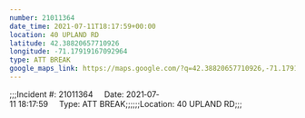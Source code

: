 ```yaml
---
number: 21011364
date_time: 2021-07-11T18:17:59+00:00
location: 40 UPLAND RD
latitude: 42.38820657710926
longitude: -71.17919167092964
type: ATT BREAK
google_maps_link: https://maps.google.com/?q=42.38820657710926,-71.17919167092964
---
```


;;;Incident #: 21011364     Date: 2021‐07‐11 18:17:59     Type: ATT BREAK;;;;;;Location: 40 UPLAND RD;;;
